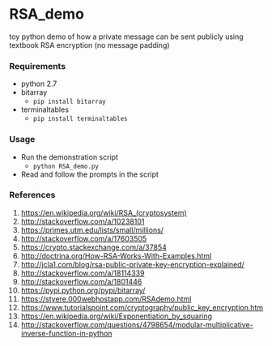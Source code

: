 # RSA_demo

toy python demo of how a private message can be sent publicly using textbook RSA encryption (no message padding)

### Requirements

* python 2.7
* bitarray 
	* `pip install bitarray`
* terminaltables
	* `pip install terminaltables`

### Usage

* Run the demonstration script
	* `python RSA_demo.py`	
* Read and follow the prompts in the script

### References

1. https://en.wikipedia.org/wiki/RSA_(cryptosystem)
2. http://stackoverflow.com/a/10238101
3. https://primes.utm.edu/lists/small/millions/
4. http://stackoverflow.com/a/17603505
5. https://crypto.stackexchange.com/a/37854
6. http://doctrina.org/How-RSA-Works-With-Examples.html
7. http://jcla1.com/blog/rsa-public-private-key-encryption-explained/
8. http://stackoverflow.com/a/18114339
9. http://stackoverflow.com/a/1801446
10. https://pypi.python.org/pypi/bitarray/
11. https://styere.000webhostapp.com/RSAdemo.html
12. https://www.tutorialspoint.com/cryptography/public_key_encryption.htm
13. https://en.wikipedia.org/wiki/Exponentiation_by_squaring
14. http://stackoverflow.com/questions/4798654/modular-multiplicative-inverse-function-in-python